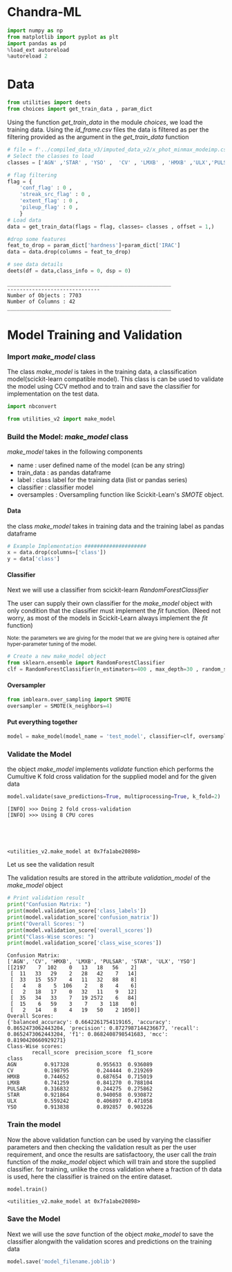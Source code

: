 # Chandra-ML


```python
import numpy as np 
from matplotlib import pyplot as plt 
import pandas as pd 
%load_ext autoreload
%autoreload 2
```

# Data


```python
from utilities import deets
from choices import get_train_data , param_dict
```

Using the function _get_train_data_ in the module _choices_, we load the training data. Using the _id_frame.csv_ files the data is filtered as per the filtering provided as the argument in the _get_train_data_ function


```python
# file = f'../compiled_data_v3/imputed_data_v2/x_phot_minmax_modeimp.csv'
# Select the classes to load
classes = ['AGN' ,'STAR' , 'YSO' ,  'CV' , 'LMXB' , 'HMXB' ,'ULX','PULSAR']

# flag filtering
flag = {
    'conf_flag' : 0 , 
    'streak_src_flag' : 0 , 
    'extent_flag' : 0 , 
    'pileup_flag' : 0 , 
    }
# Load data
data = get_train_data(flags = flag, classes= classes , offset = 1,)

#drop some features
feat_to_drop = param_dict['hardness']+param_dict['IRAC']
data = data.drop(columns = feat_to_drop)

# see data details
deets(df = data,class_info = 0, dsp = 0)
```

    _____________________________________________________
    ------------------------------
    Number of Objects : 7703
    Number of Columns : 42
    _____________________________________________________


# Model Training and Validation

### Import _make_model_ class
The class _make_model_ is takes in the training data, a classification model(scickit-learn compatible model). This class is can be used to validate the model using CCV method and to train and save the classifier for implementation on the test data.


```python
import nbconvert
```


```python
from utilities_v2 import make_model
```

### Build the Model: _make_model_ class

_make_model_ takes in the following components
*   name : user defined name of the model (can be any string)
*   train_data : as pandas dataframe
*   label : class label for the training data (list or pandas series)
*   classifier : classifier model
*   oversamples : Oversampling function like Scickit-Learn's _SMOTE_ object.

#### Data
the class _make_model_ takes in training data and the training label as pandas dataframe


```python
# Example Implementation ####################
x = data.drop(columns=['class'])
y = data['class']
```

#### Classifier

Next we will use a classifier from scickit-learn _RandomForestClassifier_ 

The user can supply their own classifier for the _make_model_ object with only condition that the classifier must implement the _fit_ function. (Need not worry, as most of the models in Scickit-Learn always implement the _fit_ function)

<small>Note: the parameters we are giving for the model that we are giving here is optained after hyper-parameter tuning of the model.</small>


```python
# Create a new make_model object
from sklearn.ensemble import RandomForestClassifier
clf = RandomForestClassifier(n_estimators=400 , max_depth=30 , random_state=np.random.randint(0,999999))
```

#### Oversampler


```python
from imblearn.over_sampling import SMOTE
oversampler = SMOTE(k_neighbors=4)
```

#### Put everything together 


```python
model = make_model(model_name = 'test_model', classifier=clf, oversampler = oversampler, train_data = x, label=y)
```

### Validate the Model

the object _make_model_ implements *validate* function ehich performs the Cumultive K fold cross validation for the supplied model and for the given data


```python
model.validate(save_predictions=True, multiprocessing=True, k_fold=2)
```

    [INFO] >>> Doing 2 fold cross-validation
    [INFO] >>> Using 8 CPU cores





    <utilities_v2.make_model at 0x7fa1abe20898>



Let us see the validation result

The validation results are stored in the attribute _validation_model_ of the _make_model_ object


```python
# Print validation result
print("Confusion Matrix: ")
print(model.validation_score['class_labels'])
print(model.validation_score['confusion_matrix'])
print("Overall Scores: ")
print(model.validation_score['overall_scores'])
print("Class-Wise scores: ")
print(model.validation_score['class_wise_scores'])
```

    Confusion Matrix: 
    ['AGN', 'CV', 'HMXB', 'LMXB', 'PULSAR', 'STAR', 'ULX', 'YSO']
    [[2197    7  102    0   13   18   56    2]
     [  11   33   29    2   28   42    7   14]
     [  33   15  557    4   11   32   88    8]
     [   4    8    5  106    2    8    4    6]
     [   2   18   17    0   32   11    9   12]
     [  35   34   33    7   19 2572    6   84]
     [  15    6   59    3    7    3  118    0]
     [   2   14    8    4   19   50    2 1050]]
    Overall Scores: 
    {'balanced_accuracy': 0.6642261754119165, 'accuracy': 0.8652473062443204, 'precision': 0.8727987144236677, 'recall': 0.8652473062443204, 'f1': 0.8682408798541683, 'mcc': 0.8190420660929271}
    Class-Wise scores: 
            recall_score  precision_score  f1_score
    class                                          
    AGN         0.917328         0.955633  0.936089
    CV          0.198795         0.244444  0.219269
    HMXB        0.744652         0.687654  0.715019
    LMXB        0.741259         0.841270  0.788104
    PULSAR      0.316832         0.244275  0.275862
    STAR        0.921864         0.940058  0.930872
    ULX         0.559242         0.406897  0.471058
    YSO         0.913838         0.892857  0.903226


### Train the model

Now the above validation function can be used by varying the classifier parameters and then checking the validation result as per the user requirement, and once the results are satisfactoory, the user call the _train_ function of the _make_model_ object which will train and store the supplied classifier. for training, unlike the cross validation where a fraction of th data is used, here the classifier is trained on the entire dataset.


```python
model.train()
```




    <utilities_v2.make_model at 0x7fa1abe20898>



### Save the Model

Next we will use the _save_ function of the object _make_model_ to save the classifier alongwith the validation scores and predictions on the training data


```python
model.save('model_filename.joblib')
```


```python

```

